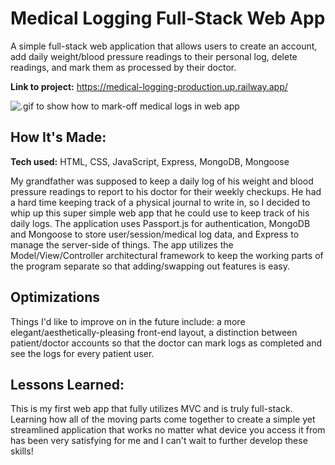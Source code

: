 # Medical Logging Full-Stack Web App
A simple full-stack web application that allows users to create an account, add daily weight/blood pressure readings to their personal log, delete readings, and mark them as processed by their doctor.

**Link to project:** https://medical-logging-production.up.railway.app/

![.gif to show how to mark-off medical logs in web app](https://github.com/kiefer-dev/medical-logging/blob/main/public/images/medicalloggingreadme.gif?raw=true)

## How It's Made:

**Tech used:** HTML, CSS, JavaScript, Express, MongoDB, Mongoose

My grandfather was supposed to keep a daily log of his weight and blood pressure readings to report to his doctor for their weekly checkups. He had a hard time keeping track of a physical journal to write in, so I decided to whip up this super simple web app that he could use to keep track of his daily logs. The application uses Passport.js for authentication, MongoDB and Mongoose to store user/session/medical log data, and Express to manage the server-side of things. The app utilizes the Model/View/Controller architectural framework to keep the working parts of the program separate so that adding/swapping out features is easy.

## Optimizations

Things I'd like to improve on in the future include: a more elegant/aesthetically-pleasing front-end layout, a distinction between patient/doctor accounts so that the doctor can mark logs as completed and see the logs for every patient user.

## Lessons Learned:

This is my first web app that fully utilizes MVC and is truly full-stack. Learning how all of the moving parts come together to create a simple yet streamlined application that works no matter what device you access it from has been very satisfying for me and I can't wait to further develop these skills!

